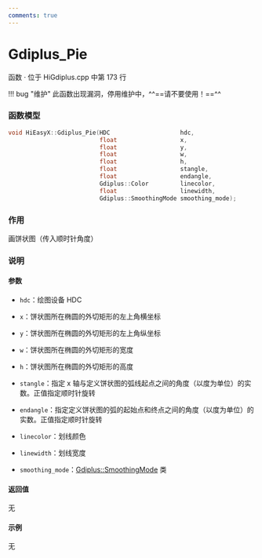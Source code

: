 ```yaml
---
comments: true
---
```


# Gdiplus_Pie
函数 · 位于 HiGdiplus.cpp 中第 173 行

!!! bug "维护"
    此函数出现漏洞，停用维护中，^^==请不要使用！==^^

### 函数模型

```cpp
void HiEasyX::Gdiplus_Pie(HDC					 hdc,
				 		  float 				 x,
				 		  float 				 y,
				 		  float 				 w,
				 		  float 				 h,
				 		  float 				 stangle,
				 		  float 				 endangle,
				 		  Gdiplus::Color		 linecolor,
				 		  float					 linewidth,
        		 		  Gdiplus::SmoothingMode smoothing_mode);
```

### 作用
画饼状图（传入顺时针角度）

### 说明
#### 参数
- `hdc`：绘图设备 HDC

- `x`：饼状图所在椭圆的外切矩形的左上角横坐标

- `y`：饼状图所在椭圆的外切矩形的左上角纵坐标

- `w`：饼状图所在椭圆的外切矩形的宽度

- `h`：饼状图所在椭圆的外切矩形的高度

- `stangle`：指定 x 轴与定义饼状图的弧线起点之间的角度（以度为单位）的实数。正值指定顺时针旋转

- `endangle`：指定定义饼状图的弧的起始点和终点之间的角度（以度为单位）的实数。正值指定顺时针旋转

- `linecolor`：划线颜色

- `linewidth`：划线宽度

- `smoothing_mode`：[Gdiplus::SmoothingMode](https://learn.microsoft.com/zh-cn/windows/win32/api/gdiplusenums/ne-gdiplusenums-smoothingmode) 类

#### 返回值
无

#### 示例
无